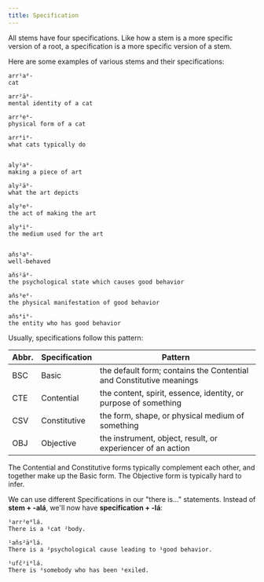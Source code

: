 ```yaml
---
title: Specification
---
```


All stems have four specifications. Like how a stem is a more specific version
of a root, a specification is a more specific version of a stem.

Here are some examples of various stems and their specifications:

```cx table
arr¹a⁰-
cat

arr²ä⁰-
mental identity of a cat

arr³e⁰-
physical form of a cat

arr⁴i⁰-
what cats typically do


aly¹a⁰-
making a piece of art

aly²ä⁰-
what the art depicts

aly³e⁰-
the act of making the art

aly⁴i⁰-
the medium used for the art


aňs¹a⁰-
well-behaved

aňs²ä⁰-
the psychological state which causes good behavior

aňs³e⁰-
the physical manifestation of good behavior

aňs⁴i⁰-
the entity who has good behavior
```

Usually, specifications follow this pattern:

| Abbr. | Specification | Pattern                                                             |
| ----- | ------------- | ------------------------------------------------------------------- |
| BSC   | Basic         | the default form; contains the Contential and Constitutive meanings |
| CTE   | Contential    | the content, spirit, essence, identity, or purpose of something     |
| CSV   | Constitutive  | the form, shape, or physical medium of something                    |
| OBJ   | Objective     | the instrument, object, result, or experiencer of an action         |

The Contential and Constitutive forms typically complement each other, and
together make up the Basic form. The Objective form is typically hard to infer.

We can use different Specifications in our "there is..." statements. Instead of
**stem + -alá**, we'll now have **specification + -lá**:

```cx
¹arr²e⁰lá.
There is a ¹cat ²body.

¹aňs²ä⁰lá.
There is a ²psychological cause leading to ¹good behavior.

¹ufč²i⁰lá.
There is ²somebody who has been ¹exiled.
```
